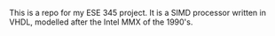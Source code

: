 This is a repo for my ESE 345 project.  It is a SIMD processor written in VHDL, modelled after the Intel MMX of the 1990's.
